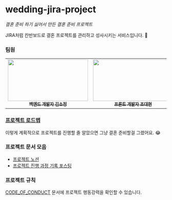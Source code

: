 # wedding-jira-project
_결혼 준비 하기 싫어서 만든 결혼 준비 프로젝트_


JIRA처럼 칸반보드로 결혼 프로젝트를 관리하고 성사시키는 서비스입니다. 💍
### 팀원
<table>
  <tbody>
    <tr>
      <td align="center"><a href="https://github.com/zeze1004"><img src="https://avatars.githubusercontent.com/u/44468282?v=4" width="250" height="130" alt=""/><br /><sub><b>백엔드 개발자 김소정</b></sub></a><br /></td>
      <td align="center"><a href="https://github.com/Dan0804"><img src="https://avatars.githubusercontent.com/u/98535814?v=4" width="250" height="130" alt=""/><br /><sub><b>프론트 개발자 조대현 </b></sub></a><br /></td>
     </tr>
  </tbody>
</table>

### [프로젝트 로드맵](https://github.com/users/zeze1004/projects/1/views/4)
이렇게 계획적으로 프로젝트를 진행할 줄 알았으면 그냥 결혼 준비할걸 그랬어요. 😂

### 프로젝트 문서 모음

- [프로젝트 노션](https://www.notion.so/kimsojung/5e40e78aa91441438a593c9dfa5039fd?v=baeabc7b64d34827b5babe6d1e5f712e&pvs=4)
- [프로젝트 진행 과정 기록 포스팅](https://blog.naver.com/PostList.naver?blogId=thwjd2717&from=postList&categoryNo=58#)

### 프로젝트 규칙
[CODE_OF_CONDUCT](CODE_OF_CONDUCT.md) 문서에 프로젝트 행동강력을 확인할 수 있습니다.

